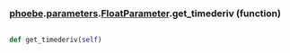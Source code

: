 ### [phoebe](phoebe.md).[parameters](phoebe.parameters.md).[FloatParameter](phoebe.parameters.FloatParameter.md).get_timederiv (function)


```py

def get_timederiv(self)

```



        

